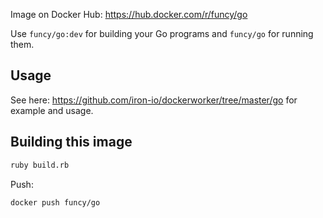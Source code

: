Image on Docker Hub: https://hub.docker.com/r/funcy/go

Use `funcy/go:dev` for building your Go programs and `funcy/go` for running them.

## Usage

See here: https://github.com/iron-io/dockerworker/tree/master/go for example and usage.

## Building this image

```sh
ruby build.rb
```

Push:

```sh
docker push funcy/go
```
